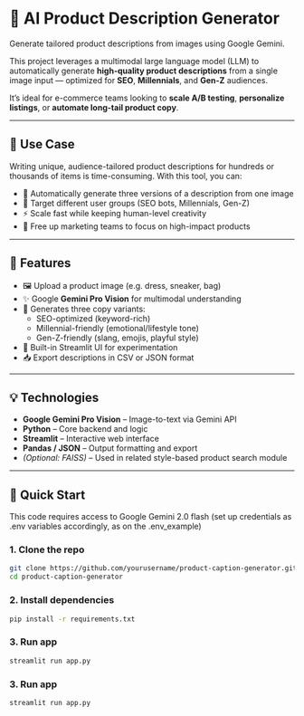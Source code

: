 # 🧾 AI Product Description Generator

Generate tailored product descriptions from images using Google Gemini.

This project leverages a multimodal large language model (LLM) to automatically generate **high-quality product descriptions** from a single image input — optimized for **SEO**, **Millennials**, and **Gen-Z** audiences.

It’s ideal for e-commerce teams looking to **scale A/B testing**, **personalize listings**, or **automate long-tail product copy**.

---

## 🎯 Use Case

Writing unique, audience-tailored product descriptions for hundreds or thousands of items is time-consuming. With this tool, you can:

- 🧠 Automatically generate three versions of a description from one image
- 🎯 Target different user groups (SEO bots, Millennials, Gen-Z)
- ⚡ Scale fast while keeping human-level creativity
- 💼 Free up marketing teams to focus on high-impact products

---

## 🧩 Features

- 🖼 Upload a product image (e.g. dress, sneaker, bag)
- ✨ Google **Gemini Pro Vision** for multimodal understanding
- 📝 Generates three copy variants:
  - SEO-optimized (keyword-rich)
  - Millennial-friendly (emotional/lifestyle tone)
  - Gen-Z-friendly (slang, emojis, playful style)
- 🧪 Built-in Streamlit UI for experimentation
- 📥 Export descriptions in CSV or JSON format

---

## 💡 Technologies

- **Google Gemini Pro Vision** – Image-to-text via Gemini API
- **Python** – Core backend and logic
- **Streamlit** – Interactive web interface
- **Pandas / JSON** – Output formatting and export
- _(Optional: FAISS)_ – Used in related style-based product search module

---

## 🚀 Quick Start

This code requires access to Google Gemini 2.0 flash (set up credentials as .env variables accordingly, as on the .env_example)

### 1. Clone the repo

```bash
git clone https://github.com/yourusername/product-caption-generator.git
cd product-caption-generator
```

### 2. Install dependencies

```bash
pip install -r requirements.txt
```

### 3. Run app

```bash
streamlit run app.py
```

### 3. Run app

```bash
streamlit run app.py
```
